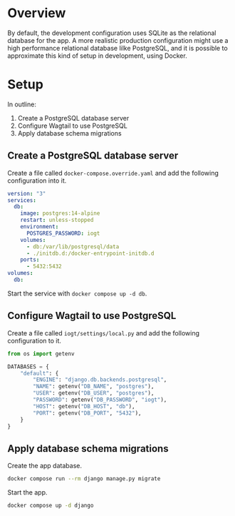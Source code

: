 # Overview

By default, the development configuration uses SQLite as the relational database for the app. A more realistic production configuration might use a high performance relational database lilke PostgreSQL, and it is possible to approximate this kind of setup in development, using Docker.

# Setup

In outline:

1. Create a PostgreSQL database server
1. Configure Wagtail to use PostgreSQL
1. Apply database schema migrations

## Create a PostgreSQL database server

Create a file called `docker-compose.override.yaml` and add the following configuration into it.

```yaml
version: "3"
services:
  db:
    image: postgres:14-alpine
    restart: unless-stopped
    environment:
      POSTGRES_PASSWORD: iogt
    volumes:
      - db:/var/lib/postgresql/data
      - ./initdb.d:/docker-entrypoint-initdb.d
    ports:
      - 5432:5432
volumes:
  db:
```

Start the service with `docker compose up -d db`.

## Configure Wagtail to use PostgreSQL

Create a file called `iogt/settings/local.py` and add the following configuration to it.

```python
from os import getenv

DATABASES = {
    "default": {
        "ENGINE": "django.db.backends.postgresql",
        "NAME": getenv("DB_NAME", "postgres"),
        "USER": getenv("DB_USER", "postgres"),
        "PASSWORD": getenv("DB_PASSWORD", "iogt"),
        "HOST": getenv("DB_HOST", "db"),
        "PORT": getenv("DB_PORT", "5432"),
    }
}
```

## Apply database schema migrations

Create the app database.

```sh
docker compose run --rm django manage.py migrate
```

Start the app.

```sh
docker compose up -d django
```
